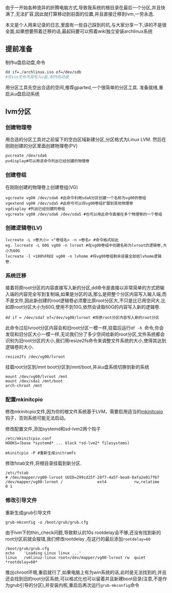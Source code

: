 由于一开始各种诡异的折腾电脑方式,导致我系统的根目录在最后一个分区,并且快满了,无法扩容,因此就打算移动到前面的位置,并且直接迁移到lvm,一劳永逸.

本文是个人用来记录的日志,里面有一些自己踩到的坑,与大家分享一下,讲的不是很全面,如果想要照着迁移的话,最起码要可以照着wiki独立安装archlinux系统

## 提前准备

制作u盘启动盘,命令

```bash
dd if=./archlinux.iso of=/dev/sdb
#将iso文件内容写入u盘,制作启动盘
```
用分区工具先空出合适的空间,推荐gparted,一个很简单的分区工具.
准备就绪,重启从u盘启动系统
## lvm分区
### 创建物理卷
用合适的分区工具对之前留下的空白区域新建分区,分区格式为Linux LVM.
然后在刚刚创建的分区里面创建物理卷(PV)

```shell
pvcreate /dev/sda6 
pvdisplay#可以用该命令列出已经创建的物理卷
```
### 创建卷组
在刚刚创建的物理卷上创建卷组(VG)

```shell
vgcreate vg00 /dev/sda6 #此命令利用sda6分区创建一个名称为vg00的卷组
vgextend vg00 /dev/sda5 #此命令可以将vg00卷组扩展到其他物理卷
vgdisplay #列出已经创建的卷组
vgcreate vg00 /dev/sda6 /dev/sda5 #也可以用此命令直接在多个物理卷的一个卷组
```

### 创建逻辑卷(LV)

```shell
lvcreate -L <卷大小> <"卷组名> -n <卷名> #命令格式如此
eg. lvcreate -L 60G vg00 -n lvroot #在vg00卷组中创建名称为lvroot的逻辑卷,大小为60G
lvcreate -l +100%FREE vg00 -n lvhome #将vg00卷组剩余容量全部给lvhome逻辑卷.
```
### 系统迁移
接着将原root分区的内容直接写入新的分区,dd命令是直接以非常简单的方式把输入端的内容完全写到复制端,如果是分区的话,那么是把整个分区内容写入输入端,而不是文件,因此新创建的root逻辑卷必须要比原root分区大,不只是比已用空间大.比如原root分区大小为60G,使用不到10G,依然会读取60G的内容写入新的逻辑卷.

```shell
dd if = /dev/sda7 of=/dev/vg00/lvroot #将原root分区内容写入新的root分区
```

此命令过后lvroot分区内容会和旧root分区一模一样,挂载后运行``df -h ``命令,你会发现和旧分区大小一模一样,无论我们分了多少空间给新的root分区,文件系统都会识别为旧root分区的大小,我们用resize2fs命令来调整文件系统的大小,使得其达到逻辑卷的大小.

```shell
resize2fs /dev/vg00/lvroot
```

挂载root分区到/mnt boot分区到/mnt/boot,并从u盘系统切换到新的系统

```shell
mount /dev/vg00/lvroot /mnt
mount /dev/sda1 /mnt/boot
arch-chroot /mnt
```
### 配置mkinitcpio
修改mkinitcpio文件,因为你的根文件系统基于LVM，需要启用适当的[mkinitcpio](https://wiki.archlinux.org/index.php/Mkinitcpio)钩子，否则系统可能无法启动。

修改配置文件,添加systemd和sd-lvm2两个钩子

```shell
/etc/mkinitcpio.conf
HOOKS=(base *systemd* ... block *sd-lvm2* filesystems)

mkinitcpio -P #重新生成initramfs
```

修改fstab文件,将根目录挂载到新分区.

```shell
/etc/fstab
# /dev/mapper/vg00-lvroot UUID=299cd25f-28f7-4a5f-bea8-0afa2e017f67
/dev/mapper/vg00-lvroot /               ext4            rw,relatime     0 1
```
### 修改引导文件
重新生成grub引导文件

```shell
grub-mkconfig -o /boot/grub/grub.cfg
```

由于lvm下的thin_check问题,导致默认的10s rootdelay会不够,还没有找到新的root分区前就会报错,我们修改rootdelay ,在这行的最后添加``rootdelay=60``

```shell
/boot/grub/grub.cfg
echo    'Loading Linux linux ...'
linux   /vmlinuz-linux root=/dev/mapper/vg00-lvroot rw  quiet *rootdelay=60*
```
推出chroot环境,重启就行了,如果电脑上有为win系统的话,此时是无法找到的,并且还会找到旧的root分区系统,可以格式化也可以留着并且新建boot目录(注意,不是作为grub引导的分区),并安装内核,重启后再次运行``grub-mkconfig``命令

[^1]: https://wiki.archlinux.org/index.php/LVM
